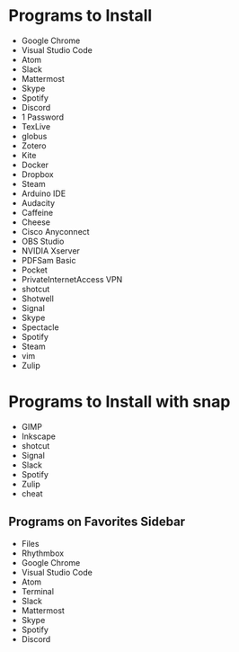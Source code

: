 # Programs to Install

- Google Chrome
- Visual Studio Code
- Atom
- Slack
- Mattermost
- Skype
- Spotify
- Discord
- 1 Password
- TexLive
- globus
- Zotero
- Kite
- Docker
- Dropbox
- Steam
- Arduino IDE
- Audacity
- Caffeine
- Cheese
- Cisco Anyconnect
- OBS Studio
- NVIDIA Xserver
- PDFSam Basic
- Pocket
- PrivateInternetAccess VPN
- shotcut
- Shotwell
- Signal
- Skype
- Spectacle
- Spotify
- Steam
- vim
- Zulip


# Programs to Install with snap

- GIMP
- Inkscape
- shotcut
- Signal
- Slack
- Spotify
- Zulip
- cheat

## Programs on Favorites Sidebar

- Files
- Rhythmbox
- Google Chrome
- Visual Studio Code
- Atom
- Terminal
- Slack
- Mattermost
- Skype
- Spotify
- Discord
